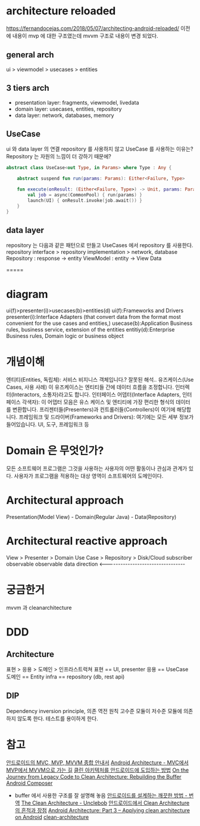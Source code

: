 
# architecture reloaded 
https://fernandocejas.com/2018/05/07/architecting-android-reloaded/
이전에 내용이 mvp 에 대한 구조였는데 mvvm 구조로 내용이 변경 되었다.

## general arch
ui > viewmodel > usecases > entities

## 3 tiers arch
- presentation layer: fragments, viewmodel, livedata
- domain layer: usecases, entities, repository
- data layer: network, databases, memory

## UseCase
ui 와 data layer 의 연결
repository 를 사용하지 않고 UseCase 를 사용하는 이유는? Repository 는 자원의 느낌이 더 강하기 때문에?
```kotlin
abstract class UseCase<out Type, in Params> where Type : Any {

    abstract suspend fun run(params: Params): Either<Failure, Type>

    fun execute(onResult: (Either<Failure, Type>) -> Unit, params: Params) {
        val job = async(CommonPool) { run(params) }
        launch(UI) { onResult.invoke(job.await()) }
    }
}
```

## data layer
repository 는 다음과 같은 패턴으로 만들고 UseCases 에서 repository 를 사용한다.
repository interface > repository implementation > network, database
Repository : response -> entity
ViewModel : entity -> View Data



=====

# diagram
ui(f)>presenter(i)>usecases(b)>entities(d)
ui(f):Frameworks and Drivers
presenter(i):Interface Adapters (that convert data from the format most convenient for the use cases and entities,)
usecase(b):Application Business rules, business service, extension of the entities
entitiy(d):Enterprise Business rules, Domain logic or business object

# 개념이해
엔티티(Entities, 독립체): 서비스 비지니스 객체입니다.? 잘못된 해석..
유즈케이스(Use Cases, 사용 사례) 이 유즈케이스는 엔티티들 간에 데이터 흐름을 조정합니다. 인터렉터(Interactors, 소통자)라고도 합니다.
인터페이스 어뎁터(Interface Adapters, 인터페이스 각색자): 이 어뎁터 모음은 유스 케이스 및 엔티티에 가장 편리한 형식의 데이터를 변환합니다. 프리젠터들(Presenters)과 컨트롤러들(Controllers)이 여기에 해당합니다.
프레임워크 및 드라이버(Frameworks and Drivers): 여기에는 모든 세부 정보가 들어있습니다. UI, 도구, 프레임워크 등

# Domain 은 무엇인가?
모든 소프트웨어 프로그램은 그것을 사용하는 사용자의 어떤 활동이나 관심과 관계가 있다. 사용자가 프로그램을 적용하는 대상 영역이 소프트웨어의 도메인이다.

# Architectural approach
Presentation(Model View) - Domain(Regular Java) - Data(Repository)

# Architectural reactive approach
View > Presenter > Domain Use Case > Repository > Disk/Cloud
   subscriber         observable     observable
data direction <---------------------------------

# 궁금한거
mvvm 과 cleanarchitecture

# DDD
## Architecture
표현 > 응용 > 도메인 > 인프라스트럭쳐
표현 == UI, presenter
응용 == UseCase
도메인 == Entity
infra == repository (db, rest api)
## DIP
Dependency inversion principle, 의존 역전 원칙
고수준 모듈이 저수준 모듈에 의존하지 않도록 한다.
테스트를 용이하게 한다.

# 참고
[안드로이드의 MVC, MVP, MVVM 종합 안내서](https://news.realm.io/kr/news/eric-maxwell-mvc-mvp-and-mvvm-on-android/)
[Android Architecture - MVC에서 MVP에서 MVVM으로 가는 길](http://thdev.tech/androiddev/2017/08/09/Android-MVC_MVP_MVVM-Intro.html)
[클린 아키텍처를 안드로이드에 도입하는 방법](https://academy.realm.io/kr/posts/converting-an-app-to-use-clean-architecture/?)
[On the Journey from Legacy Code to Clean Architecture: Rebuilding the Buffer Android Composer](https://overflow.buffer.com/2016/12/22/rebuild-android-composer/)
  - buffer 에서 사용한 구조를 잘 설명해 놓음
[안드로이드를 설계하는 깨끗한 방법 - 번역](https://medium.com/@wickedev/지난-몇달-동안-동료들과-안드로이드에-대한-토론을-가진-이후-안드로이드-어플리케이션-아키텍처-에-대해서-아티클을-작성하기에-지금이-적기라고-판단했습니다-5ff61586fb43)
[The Clean Architecture - Unclebob](https://8thlight.com/blog/uncle-bob/2012/08/13/the-clean-architecture.html)
[안드로이드에서 Clean Architecture의 흔적과 장점](http://kimjihyok.info/2017/05/29/안드로이드에서-clean-architecture의-흔적과-장점/)
[Android Architecture: Part 3 – Applying clean architecture on Android](http://five.agency/android-architecture-part-3-applying-clean-architecture-android/)
[clean-architecture](https://github.com/mattia-battiston/clean-architecture-example)

